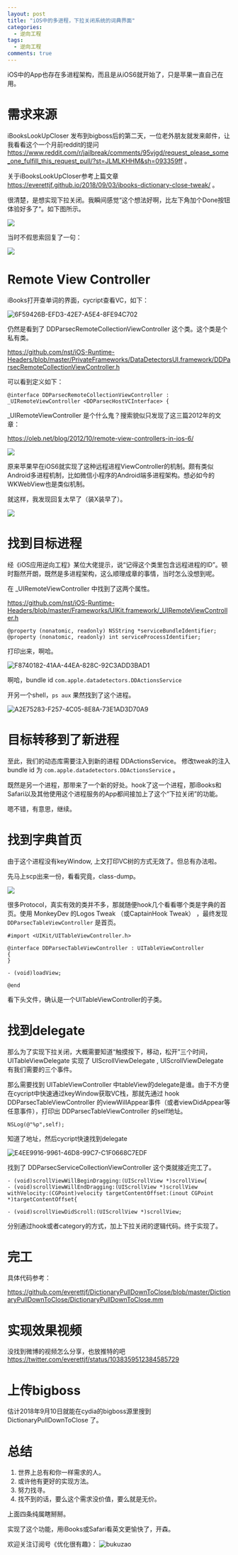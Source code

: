 ```yaml
---
layout: post
title: "iOS中的多进程，下拉关闭系统的词典界面"
categories:
  - 逆向工程
tags:
  - 逆向工程
comments: true
---
```



iOS中的App也存在多进程架构，而且是从iOS6就开始了，只是苹果一直自己在用。

# 需求来源

iBooksLookUpCloser 发布到bigboss后的第二天，一位老外朋友就发来邮件，让我看看这个一个月前reddit的提问 <https://www.reddit.com/r/jailbreak/comments/95vjgd/request_please_some_one_fulfill_this_request_pull/?st=JLMLKHHM&sh=093359ff> 。

关于iBooksLookUpCloser参考上篇文章 <https://everettjf.github.io/2018/09/03/ibooks-dictionary-close-tweak/> 。

<!-- more -->

很清楚，是想实现下拉关闭。我瞬间感觉“这个想法好啊，比左下角加个Done按钮体验好多了“。如下图所示。

![](/media/15364165356473.jpg)


当时不假思索回复了一句：

![](/media/15364173953971.jpg)



# Remote View Controller

iBooks打开查单词的界面，cycript查看VC，如下：

![6F59426B-EFD3-42E7-A5E4-8FE94C702](/media/6F59426B-EFD3-42E7-A5E4-8FE94C702C71.png)

仍然是看到了 DDParsecRemoteCollectionViewController 这个类。这个类是个私有类。

<https://github.com/nst/iOS-Runtime-Headers/blob/master/PrivateFrameworks/DataDetectorsUI.framework/DDParsecRemoteCollectionViewController.h>

可以看到定义如下：

```
@interface DDParsecRemoteCollectionViewController : _UIRemoteViewController <DDParsecHostVCInterface> {

```

_UIRemoteViewController 是个什么鬼？搜索貌似只发现了这三篇2012年的文章：

<https://oleb.net/blog/2012/10/remote-view-controllers-in-ios-6/>

![](/media/15364176746020.jpg)


原来苹果早在iOS6就实现了这种远程进程ViewController的机制。颇有类似Android多进程机制，比如微信小程序的Android端多进程架构。想必如今的WKWebView也是类似机制。

就这样，我发现回复太早了（装X装早了）。

![](/media/15364178167505.jpg)

# 找到目标进程

经《iOS应用逆向工程》某位大佬提示，说“记得这个类里包含远程进程的ID”。顿时豁然开朗，既然是多进程架构，这么顺理成章的事情，当时怎么没想到呢。

在 _UIRemoteViewController 中找到了这两个属性。

<https://github.com/nst/iOS-Runtime-Headers/blob/master/Frameworks/UIKit.framework/_UIRemoteViewController.h>

```
@property (nonatomic, readonly) NSString *serviceBundleIdentifier;
@property (nonatomic, readonly) int serviceProcessIdentifier;
```

打印出来，啊哈。

![F8740182-41AA-44EA-828C-92C3ADD3BAD1](/media/F8740182-41AA-44EA-828C-92C3ADD3BAD1.png)

啊哈，bundle id `com.apple.datadetectors.DDActionsService`

开另一个shell，`ps aux` 果然找到了这个进程。

![A2E75283-F257-4C05-8E8A-73E1AD3D70A9](/media/A2E75283-F257-4C05-8E8A-73E1AD3D70A9.png)

# 目标转移到了新进程

至此，我们的动态库需要注入到新的进程 DDActionsService。 修改tweak的注入bundle id 为 `com.apple.datadetectors.DDActionsService` 。

既然是另一个进程，那带来了一个新的好处。hook了这一个进程，那iBooks和Safari以及其他使用这个进程服务的App都间接加上了这个“下拉关闭”的功能。

嗯不错，有意思，继续。

# 找到字典首页

由于这个进程没有keyWindow, 上文打印VC树的方式无效了。但总有办法啦。

先马上scp出来一份，看看究竟，class-dump。

![](/media/15364185280989.jpg)

很多Protocol，真实有效的类并不多，那就随便hook几个看看哪个类是字典的首页。使用 MonkeyDev 的Logos Tweak （或CaptainHook Tweak） ，最终发现 `DDParsecTableViewController` 是首页。

```
#import <UIKit/UITableViewController.h>

@interface DDParsecTableViewController : UITableViewController
{
}

- (void)loadView;

@end
```

看下头文件，确认是一个UITableViewController的子类。


# 找到delegate

那么为了实现下拉关闭，大概需要知道“触摸按下，移动，松开”三个时间，UITableViewDelegate 实现了 UIScrollViewDelegate , UIScrollViewDelegate 有我们需要的三个事件。

那么需要找到 UITableViewController 中tableView的delegate是谁。由于不方便在cycript中快速通过keyWindow获取VC栈，那就先通过 hook DDParsecTableViewController 的viewWillAppear事件（或者viewDidAppear等任意事件），打印出 DDParsecTableViewController 的self地址。

```
NSLog(@"%p",self);
```

知道了地址，然后cycript快速找到delegate

![E4EE9916-9961-46D8-99C7-C1F0668C7EDF](/media/E4EE9916-9961-46D8-99C7-C1F0668C7EDF.png)

找到了 DDParsecServiceCollectionViewController 这个类就接近完工了。

```
- (void)scrollViewWillBeginDragging:(UIScrollView *)scrollView{
- (void)scrollViewWillEndDragging:(UIScrollView *)scrollView withVelocity:(CGPoint)velocity targetContentOffset:(inout CGPoint *)targetContentOffset{

- (void)scrollViewDidScroll:(UIScrollView *)scrollView;
```

分别通过hook或者category的方式，加上下拉关闭的逻辑代码。终于实现了。

# 完工

具体代码参考：

<https://github.com/everettjf/DictionaryPullDownToClose/blob/master/DictionaryPullDownToClose/DictionaryPullDownToClose.mm>

# 实现效果视频

没找到微博的视频怎么分享，也放推特的吧 <https://twitter.com/everettjf/status/1038359512384585729>

# 上传bigboss

估计2018年9月10日就能在cydia的bigboss源里搜到 DictionaryPullDownToClose 了。

# 总结

1. 世界上总有和你一样需求的人。
2. 或许他有更好的实现方法。
3. 努力找寻。
4. 找不到的话，要么这个需求没价值，要么就是无价。

上面四条纯属瞎掰掰。

实现了这个功能，用iBooks或Safari看英文更愉快了，开森。


欢迎关注订阅号《优化很有趣》：
![bukuzao](https://everettjf.github.io/images/fun.jpg)

